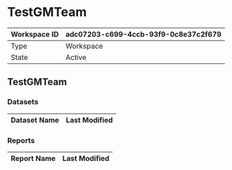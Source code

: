 



# TestGMTeam

|Workspace ID|adc07203-c699-4ccb-93f9-0c8e37c2f679|
| :--- | :--- |
|Type|Workspace|
|State|Active|

## TestGMTeam

### Datasets

|Dataset Name|Last Modified|
| :--- | :--- |

### Reports

|Report Name|Last Modified|
| :--- | :--- |
